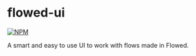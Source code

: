 # flowed-ui

[![NPM](https://nodei.co/npm/flowed-ui.png?compact=true)](https://nodei.co/npm/flowed-ui/)

A smart and easy to use UI to work with flows made in Flowed.
